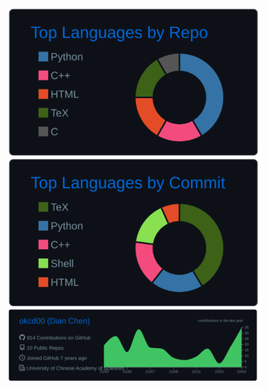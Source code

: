 <!-- 
<div align=center>
  <img width="500" src="https://github-readme-stats.vercel.app/api?username=okcd00&show_icons=true&theme=outrun"/>
</div>
-->
<div align=center>
  <img src="./profile-summary-card-output/github_dark/1-repos-per-language.svg"/>
  <img src="./profile-summary-card-output/github_dark/2-most-commit-language.svg"/>
</div>
<div align=center>
  <img src="./profile-summary-card-output/github_dark/0-profile-details.svg"/>
</div>

<!-- ### Hi there 👋
[![](./profile-summary-card-output/github_dark/3-stats.svg)]() [![](./profile-summary-card-output/github_dark/4-productive-time.svg)]() -->
